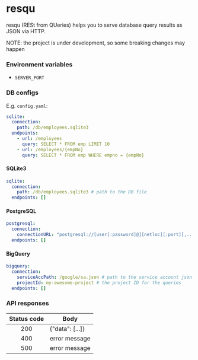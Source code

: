 # resqu
resqu (RESt from QUeries) helps you to serve database query results as JSON via HTTP.

NOTE: the project is under development, so some breaking changes may happen

### Environment variables
- `SERVER_PORT`

### DB configs
E.g. `config.yaml`:
```yaml
sqlite:
  connection:
    path: /db/employees.sqlite3
  endpoints:
    - url: /employees
      query: SELECT * FROM emp LIMIT 10
    - url: /employees/{empNo}
      query: SELECT * FROM emp WHERE empno = {empNo}
```

#### SQLite3
```yaml
sqlite:
  connection:
    path: /db/employees.sqlite3 # path to the DB file
  endpoints: []
```

#### PostgreSQL
```yaml
postgresql:
  connection:
    connectionURL: "postgresql://[user[:password]@][netloc][:port][,...][/dbname][?param1=value1&...]"
  endpoints: []
```

#### BigQuery
```yaml
bigquery:
  connection:
    serviceAccPath: /google/sa.json # path to the service account json
    projectId: my-awesome-project # the project ID for the queries
  endpoints: []
```

### API responses
| Status code | Body            |
|:-----------:|-----------------|
|     200     | {"data": [...]} |
|     400     | error message   |
|     500     | error message   |